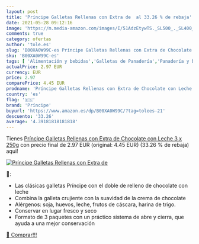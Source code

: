 ```yaml
---
layout: post
title: 'Príncipe Galletas Rellenas con Extra de  al 33.26 % de rebaja'
date: 2021-05-28 09:12:16
image: 'https://m.media-amazon.com/images/I/51AdzEtywTS._SL500_._SL400_.jpg'
comments: true
category: ofertas
author: 'tole.es'
slug: 'B00XA0W99C-es Príncipe Galletas Rellenas con Extra de Chocolate con...'
sku: 'B00XA0W99C-es'
tags: [ 'Alimentación y bebidas','Galletas de Panadería','Panadería y bollería','chocolate','príncipe', ]
actualPrice: 2.97 EUR
currency: EUR
price: 2.97
comparePrice: 4.45 EUR
prodname: 'Príncipe Galletas Rellenas con Extra de Chocolate con Leche  3 x 250g'
country: 'es'
flag: '🇪🇸'
brand: 'Príncipe'
buyurl: 'https://www.amazon.es/dp/B00XA0W99C/?tag=tolees-21'
descuento: '33.26'
average: '4.39181818181818'
---
```


Tienes [Príncipe Galletas Rellenas con Extra de Chocolate con Leche  3 x 250g](https://www.amazon.es/dp/B00XA0W99C/?tag=tolees-21) con precio final de  2.97 EUR (original: 4.45 EUR) (33.26 %  de rebaja) aqui!

[![Príncipe Galletas Rellenas con Extra de ](https://m.media-amazon.com/images/I/51AdzEtywTS._SL500_._SL400_.jpg)](https://www.amazon.es/dp/B00XA0W99C/?tag=tolees-21)

🔎:

- Las clásicas galletas Príncipe con el doble de relleno de chocolate con leche
- Combina la galleta crujiente con la suavidad de la crema de chocolate
- Alérgenos: soja, huevos, leche, frutos de cáscara, harina de trigo.
- Conservar en lugar fresco y seco
- Formato de 3 paquetes con un práctico sistema de abre y cierra, que ayuda a una mejor conservación

[🛒 Comprar!!!](https://www.amazon.es/dp/B00XA0W99C/?tag=tolees-21)
